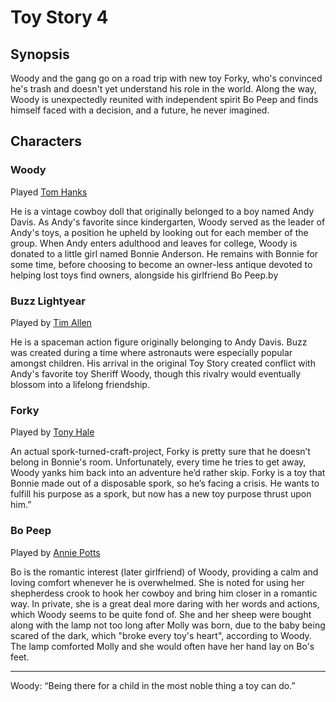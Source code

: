 # Toy Story 4

## Synopsis

Woody and the gang go on a road trip with new toy Forky, who's convinced he's trash and doesn't yet understand his role in the world. Along the way, Woody is unexpectedly reunited with independent spirit Bo Peep and finds himself faced with a decision, and a future, he never imagined.

## Characters

### Woody

Played [Tom Hanks](https://www.imdb.com/name/nm0000158/)

He is a vintage cowboy doll that originally belonged to a boy named Andy Davis. As Andy's favorite since kindergarten, Woody served as the leader of Andy's toys, a position he upheld by looking out for each member of the group. When Andy enters adulthood and leaves for college, Woody is donated to a little girl named Bonnie Anderson. He remains with Bonnie for some time, before choosing to become an owner-less antique devoted to helping lost toys find owners, alongside his girlfriend Bo Peep.by 

### Buzz Lightyear

Played by [Tim Allen](https://www.imdb.com/name/nm0000741/)

He is a spaceman action figure originally belonging to Andy Davis. Buzz was created during a time where astronauts were especially popular amongst children. His arrival in the original Toy Story created conflict with Andy's favorite toy Sheriff Woody, though this rivalry would eventually blossom into a lifelong friendship.

### Forky

Played by [Tony Hale](https://www.imdb.com/name/nm0355024/)

An actual spork-turned-craft-project, Forky is pretty sure that he doesn’t belong in Bonnie's room. Unfortunately, every time he tries to get away, Woody yanks him back into an adventure he’d rather skip. Forky is a toy that Bonnie made out of a disposable spork, so he’s facing a crisis. He wants to fulfill his purpose as a spork, but now has a new toy purpose thrust upon him.”

### Bo Peep

Played by [Annie Potts](https://www.imdb.com/name/nm0001633/)

Bo is the romantic interest (later girlfriend) of Woody, providing a calm and loving comfort whenever he is overwhelmed. She is noted for using her shepherdess crook to hook her cowboy and bring him closer in a romantic way. In private, she is a great deal more daring with her words and actions, which Woody seems to be quite fond of. She and her sheep were bought along with the lamp not too long after Molly was born, due to the baby being scared of the dark, which "broke every toy's heart", according to Woody. The lamp comforted Molly and she would often have her hand lay on Bo's feet.

---

Woody: “Being there for a child in the most noble thing a toy can do.”
